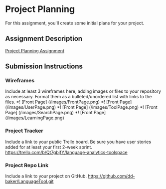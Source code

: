 # Project Planning
For this assignment, you'll create some initial plans for your project.

## Assignment Description
[Project Planning Assignment](https://education.launchcode.org/liftoff/modules/assignments/project-planning)

## Submission Instructions

### Wireframes

Include at least 3 wireframes here, adding images or files to your repository as necessary. Format them as a bulleted/unordered list with links to the files.
*! [Front Page] (/images/FrontPage.png)
*! [Front Page] (/images/UserPage.png)
*! [Front Page] (/images/ToolPage.png)
*! [Front Page] (/images/SearchPage.png)
*! [Front Page] (/images/LearningPage.png)

### Project Tracker

Include a link to your public Trello board. Be sure you have user stories added for at least your first 2-week sprint.
https://trello.com/b/Qt7gbjfY/language-analytics-toolspace

### Project Repo Link

Include a link to your project on GitHub.
https://github.com/dd-baker/LanguageTool.git
